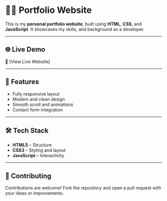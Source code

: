 # 🧑‍💻 Portfolio Website

This is my **personal portfolio website**, built using **HTML**, **CSS**, and **JavaScript**. It showcases my skills, and background as a developer.


---

## 🌐 Live Demo

🔗 [View Live Website]

---

## 🚀 Features

- Fully responsive layout
- Modern and clean design
- Smooth scroll and animations
- Contact form integration 

---

## 🛠️ Tech Stack

- **HTML5** – Structure
- **CSS3** – Styling and layout
- **JavaScript** – Interactivity

---

## 🤝 Contributing

Contributions are welcome! Fork the repository and open a pull request with your ideas or improvements.

